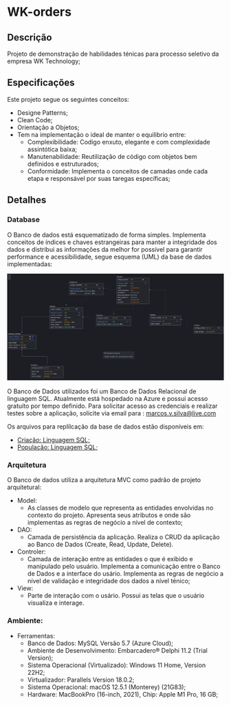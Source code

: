 # WK-orders

## Descrição
Projeto de demonstração de habilidades ténicas para processo seletivo da empresa WK Technology;

## Especificações
Este projeto segue os seguintes conceitos:
* Designe Patterns;
* Clean Code;
* Orientação a Objetos;
* Tem na implementação o ideal de manter o equilibrio entre:
  * Complexibilidade: Codigo enxuto, elegante e com complexidade assintótica baixa;
  * Manutenabilidade: Reutilização de código com objetos bem definidos e estruturados;
  * Conformidade: Implementa o conceitos de camadas onde cada etapa e responsável por suas taregas específicas;

## Detalhes
### Database

O Banco de dados está esquematizado de forma simples. Implementa conceitos de índices e chaves estrangeiras para manter a integridade dos dados e distribui as informações da melhor for possível para garantir performance e acessibilidade, segue esquema (UML) da base de dados implementadas:

![schema_db](Docs/DatabaseScheme.png)

O Banco de Dados utilizados foi um Banco de Dados Relacional de linguagem SQL. Atualmente está hospedado na Azure e possui acesso gratuíto por tempo definido. Para solicitar acesso as credenciais e realizar testes sobre a aplicação, solicite via email para : marcos.v.silva@live.com

Os arquivos para replilcação da base de dados estão disponíveis em:
 * [Criação: Linguagem SQL;](Docs/gen_WK.sql)
 * [População: Linguagem SQL;](Docs/pop_WK.sql)

### Arquitetura

O Banco de dados utiliza a arquitetura MVC como padrão de projeto arquitetural:
* Model:
  * As classes de modelo que representa as entidades envolvidas no contexto do projeto. Apresenta seus atributos e onde são implementas as regras de negócio a nível de contexto;
* DAO:
  * Camada de persistência da aplicação. Realiza o CRUD da aplicação ao Banco de Dados (Create, Read, Update, Delete).
* Controler:
  * Camada de interação entre as entidades o que é exibido e manipulado pelo usuário. Implementa a comunicação entre o Banco de Dados e a interface do usário. Implementa as regras de negócio a nível de validação e integridade dos dados a nível ténico;
* View:
  * Parte de interação com o usário. Possui as telas que o usuário visualiza e interage.
  
### Ambiente:

* Ferramentas:
  * Banco de Dados: MySQL Versão 5.7 (Azure Cloud);
  * Ambiente de Desenvolvimento: Embarcadero® Delphi 11.2 (Trial Version);
  * Sistema Operacional (Virtualizado): Windows 11 Home, Version	22H2;
  * Virtualizador: Parallels Version 18.0.2;
  * Sistema Operacional: macOS 12.5.1 (Monterey) (21G83);
  * Hardware: MacBookPro (16-inch, 2021), Chip:	Apple M1 Pro, 16 GB;


